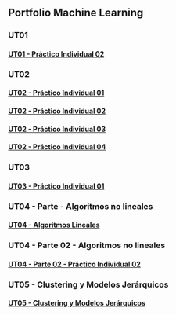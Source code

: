 ## Portfolio Machine Learning ##


### UT01

#### [UT01 - Práctico Individual 02](UT01_-_PDI02_-_Ej01_Martin_Rose.md)




### UT02

#### [UT02 - Práctico Individual 01](UT02_-_PDI01_Martín_Rose.md)

#### [UT02 - Práctico Individual 02](UT02_-_PDI02_Martín_Rose.md)

#### [UT02 - Práctico Individual 03](UT02_-_PDI03_Martín_Rose.md)

#### [UT02 - Práctico Individual 04](UT02_-_PDI04_-_Ej_01_-_Martín_Rose.md)




### UT03

#### [UT03 - Práctico Individual 01](UT03_-_PDI01_-_Martin_Rose.md)




### UT04 - Parte - Algoritmos no lineales

#### [UT04 - Algoritmos Lineales](UT04_-_Parte_01_-_Martin_Rose.md)



### UT04 - Parte 02 - Algoritmos no lineales

#### [UT04 - Parte 02 - Práctico Individual 02](UT04_-_Parte_02_-_PDI02_-_Martin_Rose.md)



### UT05 - Clustering y Modelos Jerárquicos

#### [UT05 - Clustering y Modelos Jerárquicos](UT05_-_Martin_Rose.md)




